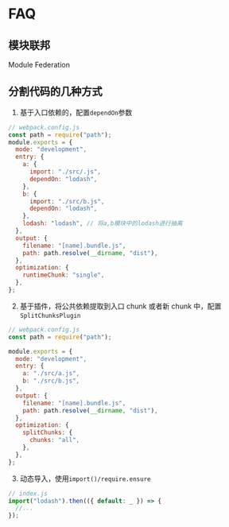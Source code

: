 # FAQ

## 模块联邦

Module Federation

## 分割代码的几种方式

1. 基于入口依赖的，配置`dependOn`参数

```javascript
// webpack.config.js
const path = require("path");
module.exports = {
  mode: "development",
  entry: {
    a: {
      import: "./src/.js",
      dependOn: "lodash",
    },
    b: {
      import: "./src/b.js",
      dependOn: "lodash",
    },
    lodash: "lodash", // 将a,b模块中的lodash进行抽离
  },
  output: {
    filename: "[name].bundle.js",
    path: path.resolve(__dirname, "dist"),
  },
  optimization: {
    runtimeChunk: "single",
  },
};
```

2. 基于插件，将公共依赖提取到入口 chunk 或者新 chunk 中，配置`SplitChunksPlugin`

```javascript
// webpack.config.js
const path = require("path");

module.exports = {
  mode: "development",
  entry: {
    a: "./src/a.js",
    b: "./src/b.js",
  },
  output: {
    filename: "[name].bundle.js",
    path: path.resolve(__dirname, "dist"),
  },
  optimization: {
    splitChunks: {
      chunks: "all",
    },
  },
};
```

3. 动态导入，使用`import()/require.ensure`

```javascript
// index.js
import("lodash").then(({ default: _ }) => {
  //...
});
```
